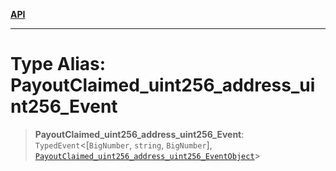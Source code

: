 [**API**](../../../README.md)

***

# Type Alias: PayoutClaimed\_uint256\_address\_uint256\_Event

> **PayoutClaimed\_uint256\_address\_uint256\_Event**: `TypedEvent`\<\[`BigNumber`, `string`, `BigNumber`\], [`PayoutClaimed_uint256_address_uint256_EventObject`](../interfaces/PayoutClaimed_uint256_address_uint256_EventObject.md)\>
